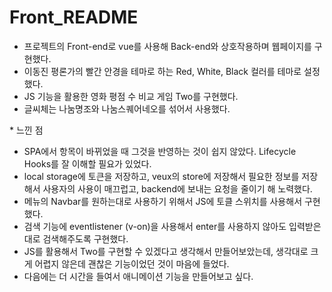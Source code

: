 # Front_README

- 프로젝트의 Front-end로 vue를 사용해 Back-end와 상호작용하며 웹페이지를 구현했다.
- 이동진 평론가의 빨간 안경을 테마로 하는 Red, White, Black 컬러를 테마로 설정했다.
- JS 기능을 활용한 영화 평점 수 비교 게임 Two를 구현했다.
- 글씨체는 나눔명조와 나눔스퀘어네오를 섞어서 사용했다.



\* 느낀 점

- SPA에서 항목이 바뀌었을 때 그것을 반영하는 것이 쉽지 않았다. Lifecycle Hooks를 잘 이해할 필요가 있었다.
- local storage에 토큰을 저장하고, veux의 store에 저장해서 필요한 정보를 저장해서 사용자의 사용이 매끄럽고, backend에 보내는 요청을 줄이기 해 노력했다.
- 메뉴의 Navbar를 원하는대로 사용하기 위해서 JS에 토클 스위치를 사용해서 구현했다.
- 검색 기능에 eventlistener (v-on)을 사용해서 enter를 사용하지 않아도 입력받은 대로 검색해주도록 구현했다.
- JS를 활용해서 Two를 구현할 수 있겠다고 생각해서 만들어보았는데, 생각대로 크게 어렵지 않은데 괜찮은 기능이었던 것이 마음에 들었다.
- 다음에는 더 시간을 들여서 애니메이션 기능을 만들어보고 싶다.
